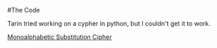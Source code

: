 #The Code

Tarin tried working on a cypher in python, but I couldn't get it to work. 

[Monoalphabetic Substitution Cipher](https://www.dcode.fr/monoalphabetic-substitution)
